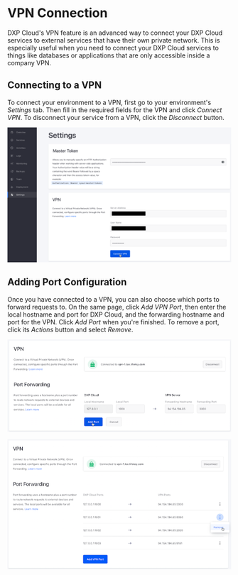 # VPN Connection [](id=vpn-connection)

DXP Cloud's VPN feature is an advanced way to connect your DXP Cloud services to
external services that have their own private network. This is especially useful 
when you need to connect your DXP Cloud services to things like databases or 
applications that are only accessible inside a company VPN. 

## Connecting to a VPN [](id=connecting-to-a-vpn)

To connect your environment to a VPN, first go to your environment's *Settings* 
tab. Then fill in the required fields for the VPN and click *Connect VPN*. To 
disconnect your service from a VPN, click the *Disconnect* button. 

![Figure 1: You can connect to a VPN from the Settings tab.](../../images/vpn.png)

## Adding Port Configuration [](id=adding-port-configuration)

Once you have connected to a VPN, you can also choose which ports to forward 
requests to. On the same page, click *Add VPN Port*, then enter the local 
hostname and port for DXP Cloud, and the forwarding hostname and port for the 
VPN. Click *Add Port* when you're finished. To remove a port, click its 
*Actions* button and select *Remove*. 

![Figure 1: You can also configure port forwarding.](../../images/vpn-port-config.png)

![Figure 1: Remove a port via the Actions button.](../../images/vpn-port-remove.png)
